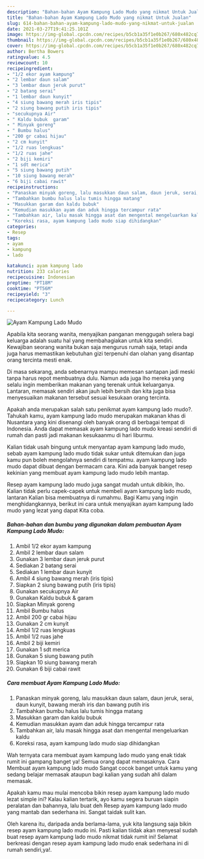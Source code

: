 ```yaml
---
description: "Bahan-bahan Ayam Kampung Lado Mudo yang nikmat Untuk Jualan"
title: "Bahan-bahan Ayam Kampung Lado Mudo yang nikmat Untuk Jualan"
slug: 614-bahan-bahan-ayam-kampung-lado-mudo-yang-nikmat-untuk-jualan
date: 2021-03-27T19:41:25.101Z
image: https://img-global.cpcdn.com/recipes/b5cb1a35f1e0b267/680x482cq70/ayam-kampung-lado-mudo-foto-resep-utama.jpg
thumbnail: https://img-global.cpcdn.com/recipes/b5cb1a35f1e0b267/680x482cq70/ayam-kampung-lado-mudo-foto-resep-utama.jpg
cover: https://img-global.cpcdn.com/recipes/b5cb1a35f1e0b267/680x482cq70/ayam-kampung-lado-mudo-foto-resep-utama.jpg
author: Bertha Bowers
ratingvalue: 4.5
reviewcount: 10
recipeingredient:
- "1/2 ekor ayam kampung"
- "2 lembar daun salam"
- "3 lembar daun jeruk purut"
- "2 batang serai"
- "1 lembar daun kunyit"
- "4 siung bawang merah iris tipis"
- "2 siung bawang putih iris tipis"
- "secukupnya Air"
- " Kaldu bubuk  garam"
- " Minyak goreng"
- " Bumbu halus"
- "200 gr cabai hijau"
- "2 cm kunyit"
- "1/2 ruas lengkuas"
- "1/2 ruas jahe"
- "2 biji kemiri"
- "1 sdt merica"
- "5 siung bawang putih"
- "10 siung bawang merah"
- "6 biji cabai rawit"
recipeinstructions:
- "Panaskan minyak goreng, lalu masukkan daun salam, daun jeruk, serai, daun kunyit, bawang merah iris dan bawang putih iris"
- "Tambahkan bumbu halus lalu tumis hingga matang"
- "Masukkan garam dan kaldu bubuk"
- "Kemudian masukkan ayam dan aduk hingga tercampur rata"
- "Tambahkan air, lalu masak hingga asat dan mengental mengeluarkan kaldu"
- "Koreksi rasa, ayam kampung lado mudo siap dihidangkan"
categories:
- Resep
tags:
- ayam
- kampung
- lado

katakunci: ayam kampung lado 
nutrition: 233 calories
recipecuisine: Indonesian
preptime: "PT18M"
cooktime: "PT56M"
recipeyield: "3"
recipecategory: Lunch

---
```



![Ayam Kampung Lado Mudo](https://img-global.cpcdn.com/recipes/b5cb1a35f1e0b267/680x482cq70/ayam-kampung-lado-mudo-foto-resep-utama.jpg)

Apabila kita seorang wanita, menyajikan panganan menggugah selera bagi keluarga adalah suatu hal yang membahagiakan untuk kita sendiri. Kewajiban seorang  wanita bukan saja mengurus rumah saja, tetapi anda juga harus memastikan kebutuhan gizi terpenuhi dan olahan yang disantap orang tercinta mesti enak.

Di masa  sekarang, anda sebenarnya mampu memesan santapan jadi meski tanpa harus repot membuatnya dulu. Namun ada juga lho mereka yang selalu ingin memberikan makanan yang terenak untuk keluarganya. Lantaran, memasak sendiri akan jauh lebih bersih dan kita juga bisa menyesuaikan makanan tersebut sesuai kesukaan orang tercinta. 



Apakah anda merupakan salah satu penikmat ayam kampung lado mudo?. Tahukah kamu, ayam kampung lado mudo merupakan makanan khas di Nusantara yang kini disenangi oleh banyak orang di berbagai tempat di Indonesia. Anda dapat memasak ayam kampung lado mudo kreasi sendiri di rumah dan pasti jadi makanan kesukaanmu di hari liburmu.

Kalian tidak usah bingung untuk menyantap ayam kampung lado mudo, sebab ayam kampung lado mudo tidak sukar untuk ditemukan dan juga kamu pun boleh mengolahnya sendiri di tempatmu. ayam kampung lado mudo dapat dibuat dengan bermacam cara. Kini ada banyak banget resep kekinian yang membuat ayam kampung lado mudo lebih mantap.

Resep ayam kampung lado mudo juga sangat mudah untuk dibikin, lho. Kalian tidak perlu capek-capek untuk membeli ayam kampung lado mudo, lantaran Kalian bisa membuatnya di rumahmu. Bagi Kamu yang ingin menghidangkannya, berikut ini cara untuk menyajikan ayam kampung lado mudo yang lezat yang dapat Kita coba.

<!--inarticleads1-->

##### Bahan-bahan dan bumbu yang digunakan dalam pembuatan Ayam Kampung Lado Mudo:

1. Ambil 1/2 ekor ayam kampung
1. Ambil 2 lembar daun salam
1. Gunakan 3 lembar daun jeruk purut
1. Sediakan 2 batang serai
1. Sediakan 1 lembar daun kunyit
1. Ambil 4 siung bawang merah (iris tipis)
1. Siapkan 2 siung bawang putih (iris tipis)
1. Gunakan secukupnya Air
1. Gunakan  Kaldu bubuk &amp; garam
1. Siapkan  Minyak goreng
1. Ambil  Bumbu halus
1. Ambil 200 gr cabai hijau
1. Gunakan 2 cm kunyit
1. Ambil 1/2 ruas lengkuas
1. Ambil 1/2 ruas jahe
1. Ambil 2 biji kemiri
1. Gunakan 1 sdt merica
1. Gunakan 5 siung bawang putih
1. Siapkan 10 siung bawang merah
1. Gunakan 6 biji cabai rawit




<!--inarticleads2-->

##### Cara membuat Ayam Kampung Lado Mudo:

1. Panaskan minyak goreng, lalu masukkan daun salam, daun jeruk, serai, daun kunyit, bawang merah iris dan bawang putih iris
1. Tambahkan bumbu halus lalu tumis hingga matang
1. Masukkan garam dan kaldu bubuk
1. Kemudian masukkan ayam dan aduk hingga tercampur rata
1. Tambahkan air, lalu masak hingga asat dan mengental mengeluarkan kaldu
1. Koreksi rasa, ayam kampung lado mudo siap dihidangkan




Wah ternyata cara membuat ayam kampung lado mudo yang enak tidak rumit ini gampang banget ya! Semua orang dapat memasaknya. Cara Membuat ayam kampung lado mudo Sangat cocok banget untuk kamu yang sedang belajar memasak ataupun bagi kalian yang sudah ahli dalam memasak.

Apakah kamu mau mulai mencoba bikin resep ayam kampung lado mudo lezat simple ini? Kalau kalian tertarik, ayo kamu segera buruan siapin peralatan dan bahannya, lalu buat deh Resep ayam kampung lado mudo yang mantab dan sederhana ini. Sangat taidak sulit kan. 

Oleh karena itu, daripada anda berlama-lama, yuk kita langsung saja bikin resep ayam kampung lado mudo ini. Pasti kalian tiidak akan menyesal sudah buat resep ayam kampung lado mudo nikmat tidak rumit ini! Selamat berkreasi dengan resep ayam kampung lado mudo enak sederhana ini di rumah sendiri,ya!.

